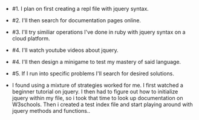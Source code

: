 * #1. I plan on first creating a repl file with jquery syntax.


* #2. I'll then search for documentation pages online.

* #3. I'll try similiar operations I've done in ruby with jquery syntax on a cloud platform.

* #4. I'll watch youtube videos about jquery.

* #4. I'll then design a minigame to test my mastery of said language. 

* #5. If I run into specific problems I'll search for desired solutions.

* I found using a mixture of strategies worked for me. I first watched a beginner tutorial on jquery. I then had to figure out how to initialize jquery within my file, so i took that time to look up documentation on W3schools. Then i created a test index file and start playing around with jquery methods and functions..
